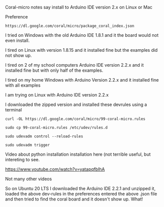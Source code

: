 
Coral-micro notes say install to Arduino IDE version 2.x on Linux or Mac

Preference 
``` 
https://dl.google.com/coral/micro/package_coral_index.json
```

I tried on Windows with the old Arduino IDE 1.8.1 and it the board would not even install.

I tired on Linux with version 1.8.15 and it installed fine but the examples did not show up.


I tired on 2 of my school computers Arduino IDE version 2.2.x and it installed fine but with only half of the examples.


I tired on my home Windows with Arduino Version 2.2.x and it installed fine with all examples


I am trying on Linux with Arduino IDE version 2.2.x

I downloaded the zipped version and installed these devrules using a terminal

```
curl -OL https://dl.google.com/coral/micro/99-coral-micro.rules

sudo cp 99-coral-micro.rules /etc/udev/rules.d

sudo udevadm control --reload-rules

sudo udevadm trigger
```


Video about python installation installation here (not terrible useful, but intereting to see.

https://www.youtube.com/watch?v=yatapqfbIhA

Not many other videos

So on Ubuntu 20 LTS I downloaded the Arduino IDE 2.2.1 and unzipped it, loaded the above dev-rules in the preferences entered the above .json file and then tried to find the coral board and it doesn't show up. What! 



